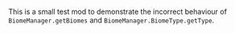 This is a small test mod to demonstrate the incorrect behaviour of `BiomeManager.getBiomes` and `BiomeManager.BiomeType.getType`.
